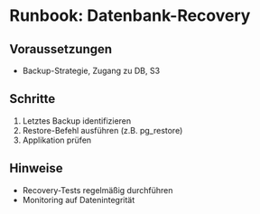 # Runbook: Datenbank-Recovery

## Voraussetzungen
- Backup-Strategie, Zugang zu DB, S3

## Schritte
1. Letztes Backup identifizieren
2. Restore-Befehl ausführen (z.B. pg_restore)
3. Applikation prüfen

## Hinweise
- Recovery-Tests regelmäßig durchführen
- Monitoring auf Datenintegrität
